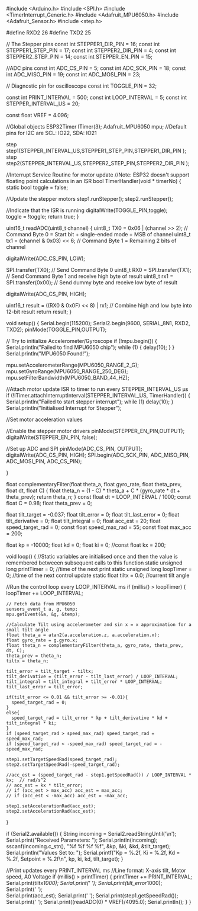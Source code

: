 #include <Arduino.h>
#include <SPI.h>
#include <TimerInterrupt_Generic.h>
#include <Adafruit_MPU6050.h>
#include <Adafruit_Sensor.h>
#include <step.h>

#define RXD2 26
#define TXD2 25

// The Stepper pins
const int STEPPER1_DIR_PIN  = 16;
const int STEPPER1_STEP_PIN = 17;
const int STEPPER2_DIR_PIN  = 4;
const int STEPPER2_STEP_PIN = 14;
const int STEPPER_EN_PIN    = 15; 

//ADC pins
const int ADC_CS_PIN        = 5;
const int ADC_SCK_PIN       = 18;
const int ADC_MISO_PIN      = 19;
const int ADC_MOSI_PIN      = 23;

// Diagnostic pin for oscilloscope
const int TOGGLE_PIN        = 32;

const int PRINT_INTERVAL    = 500;
const int LOOP_INTERVAL     = 5;
const int STEPPER_INTERVAL_US = 20;

const float VREF = 4.096;

//Global objects
ESP32Timer ITimer(3);
Adafruit_MPU6050 mpu;         //Default pins for I2C are SCL: IO22, SDA: IO21

step step1(STEPPER_INTERVAL_US,STEPPER1_STEP_PIN,STEPPER1_DIR_PIN );
step step2(STEPPER_INTERVAL_US,STEPPER2_STEP_PIN,STEPPER2_DIR_PIN );


//Interrupt Service Routine for motor update
//Note: ESP32 doesn't support floating point calculations in an ISR
bool TimerHandler(void * timerNo)
{
  static bool toggle = false;

  //Update the stepper motors
  step1.runStepper();
  step2.runStepper();

  //Indicate that the ISR is running
  digitalWrite(TOGGLE_PIN,toggle);  
  toggle = !toggle;
	return true;
}

uint16_t readADC(uint8_t channel) {
  uint8_t TX0 = 0x06 | (channel >> 2);  // Command Byte 0 = Start bit + single-ended mode + MSB of channel
  uint8_t tx1 = (channel & 0x03) << 6;  // Command Byte 1 = Remaining 2 bits of channel

  digitalWrite(ADC_CS_PIN, LOW); 

  SPI.transfer(TX0);                    // Send Command Byte 0
  uint8_t RX0 = SPI.transfer(TX1);      // Send Command Byte 1 and receive high byte of result
  uint8_t rx1 = SPI.transfer(0x00);     // Send dummy byte and receive low byte of result

  digitalWrite(ADC_CS_PIN, HIGH); 

  uint16_t result = ((RX0 & 0x0F) << 8) | rx1; // Combine high and low byte into 12-bit result
  return result;
}

void setup()
{
  Serial.begin(115200);
  Serial2.begin(9600, SERIAL_8N1, RXD2, TXD2);
  pinMode(TOGGLE_PIN,OUTPUT);

  // Try to initialize Accelerometer/Gyroscope
  if (!mpu.begin()) {
    Serial.println("Failed to find MPU6050 chip");
    while (1) {
      delay(10);
    }
  }
  Serial.println("MPU6050 Found!");

  mpu.setAccelerometerRange(MPU6050_RANGE_2_G);
  mpu.setGyroRange(MPU6050_RANGE_250_DEG);
  mpu.setFilterBandwidth(MPU6050_BAND_44_HZ);

  //Attach motor update ISR to timer to run every STEPPER_INTERVAL_US μs
  if (!ITimer.attachInterruptInterval(STEPPER_INTERVAL_US, TimerHandler)) {
    Serial.println("Failed to start stepper interrupt");
    while (1) delay(10);
    }
  Serial.println("Initialised Interrupt for Stepper");

  //Set motor acceleration values


  //Enable the stepper motor drivers
  pinMode(STEPPER_EN_PIN,OUTPUT);
  digitalWrite(STEPPER_EN_PIN, false);

  //Set up ADC and SPI
  pinMode(ADC_CS_PIN, OUTPUT);
  digitalWrite(ADC_CS_PIN, HIGH);
  SPI.begin(ADC_SCK_PIN, ADC_MISO_PIN, ADC_MOSI_PIN, ADC_CS_PIN);

}

float complementaryFilter(float theta_a, float gyro_rate, float theta_prev, float dt, float C) {
    float theta_n = (1 - C) * theta_a + C * (gyro_rate * dt + theta_prev);
    return theta_n;
}
const float dt = LOOP_INTERVAL / 1000;
const float C = 0.98;
float theta_prev = 0;

float tilt_target = -0.037;
float tilt_error = 0;
float tilt_last_error = 0;
float tilt_derivative = 0;
float tilt_integral = 0; 
float acc_est = 20;
float speed_target_rad = 0;
const float speed_max_rad = 55;
const float max_acc = 200;

float kp = -10000;
float kd = 0;
float ki = 0;
//const float kx = 200;

void loop()
{
  //Static variables are initialised once and then the value is remembered betweeen subsequent calls to this function
  static unsigned long printTimer = 0;  //time of the next print
  static unsigned long loopTimer = 0;   //time of the next control update
  static float tiltx = 0.0;             //current tilt angle
  
  //Run the control loop every LOOP_INTERVAL ms
  if (millis() > loopTimer) {
    loopTimer += LOOP_INTERVAL;
    
    // Fetch data from MPU6050
    sensors_event_t a, g, temp;
    mpu.getEvent(&a, &g, &temp);

    //Calculate Tilt using accelerometer and sin x = x approximation for a small tilt angle
    float theta_a = atan2(a.acceleration.z, a.acceleration.x);
    float gyro_rate = g.gyro.x;
    float theta_n = complementaryFilter(theta_a, gyro_rate, theta_prev, dt, C);
    theta_prev = theta_n;
    tiltx = theta_n;

    tilt_error = tilt_target - tiltx;
    tilt_derivative = (tilt_error - tilt_last_error) / LOOP_INTERVAL;
    tilt_integral = tilt_integral + tilt_error * LOOP_INTERVAL;
    tilt_last_error = tilt_error;

    if(tilt_error <= 0.01 && tilt_error >= -0.01){
      speed_target_rad = 0;
    }
    else{
      speed_target_rad = tilt_error * kp + tilt_derivative * kd + tilt_integral * ki;
    }
    if (speed_target_rad > speed_max_rad) speed_target_rad = speed_max_rad;
    if (speed_target_rad < -speed_max_rad) speed_target_rad = -speed_max_rad;

    step1.setTargetSpeedRad(speed_target_rad);
    step2.setTargetSpeedRad(-speed_target_rad);

    //acc_est = (speed_target_rad - step1.getSpeedRad()) / LOOP_INTERVAL * kx;  // rad/s^2
    // acc_est = kx * tilt_error;
    // if (acc_est > max_acc) acc_est = max_acc;
    // if (acc_est < -max_acc) acc_est = -max_acc;

    step1.setAccelerationRad(acc_est);
    step2.setAccelerationRad(acc_est);

  }

  if (Serial2.available()) {
    String incoming = Serial2.readStringUntil('\n');
    Serial.print("Received Parameters: ");
    Serial.println(incoming);
    sscanf(incoming.c_str(), "%f %f %f %f", &kp, &ki, &kd, &tilt_target);
    Serial.println("Values Set to: ");
    Serial.printf("Kp = %.2f, Ki = %.2f, Kd = %.2f, Setpoint = %.2f\n", kp, ki, kd, tilt_target);
  }
  
  //Print updates every PRINT_INTERVAL ms
  //Line format: X-axis tilt, Motor speed, A0 Voltage
  if (millis() > printTimer) {
    printTimer += PRINT_INTERVAL;
    Serial.print(tiltx*1000);
    Serial.print(' ');
    Serial.print(tilt_error*1000);
    Serial.print(' ');    
    Serial.print(acc_est);
    Serial.print(' ');
    Serial.print(step1.getSpeedRad());
    Serial.print(' ');
    Serial.print((readADC(0) * VREF)/4095.0);
    Serial.println();
  }
}

